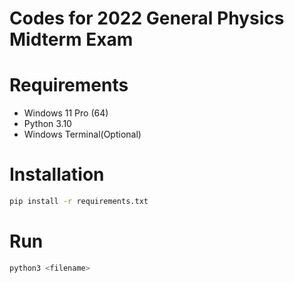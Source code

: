# Codes for 2022 General Physics Midterm Exam

# Requirements

* Windows 11 Pro (64)
* Python 3.10
* Windows Terminal(Optional)

# Installation

```bash
pip install -r requirements.txt
```

# Run

```bash
python3 <filename> 
```
